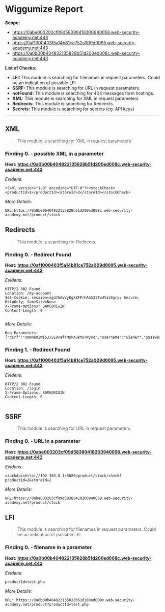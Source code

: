 # Wiggumize Report

__Scope:__
- https://0abe003203cf09d58380418200940058.web-security-academy.net:443
- https://0af1000403f5a14b81ce752a009d0095.web-security-academy.net:443
- https://0a0b00b404822135828b51d200ed008c.web-security-academy.net:443


__List of Checks:__
- __LFI:__ This module is searching for filenames in request parameters. Could be an indication of possible LFI
- __SSRF:__ This module is searching for URL in request parameters.
- __notFound:__ This module is searching for 404 messages form hostings.
- __XML:__ This module is searching for XML in request parameters
- __Redirects:__ This module is searching for Redirects.
- __Secrets:__ This module is searching for secrets (eg. API keys)
--------------------

## XML
> This module is searching for XML in request parameters
### Finding 0. - possible XML in a parameter
__Host: https://0a0b00b404822135828b51d200ed008c.web-security-academy.net:443__ 

_Evidens:_

```
<?xml version="1.0" encoding="UTF-8"?><stockCheck><productId>2</productId><storeId>2</storeId></stockCheck>
```
_More Details:_

```
URL:https://0a0b00b404822135828b51d200ed008c.web-security-academy.net/product/stock
```
## Redirects
> This module is searching for Redirects.
### Finding 0. - Redirect Found
__Host: https://0af1000403f5a14b81ce752a009d0095.web-security-academy.net:443__ 

_Evidens:_

```
HTTP/2 302 Found
Location: /my-account
Set-Cookie: session=agd7bAvVyRgXZFPrhAGS3tTw4Yaz9gry; Secure; HttpOnly; SameSite=None
X-Frame-Options: SAMEORIGIN
Content-Length: 0


```
_More Details:_

```
Req Parameters:{"csrf":"oONNaOIWI5JJSLOvafTMskAuktH7Wyoc","username":"wiener","password":"peter"}
```
### Finding 1. - Redirect Found
__Host: https://0af1000403f5a14b81ce752a009d0095.web-security-academy.net:443__ 

_Evidens:_

```
HTTP/2 302 Found
Location: /login
X-Frame-Options: SAMEORIGIN
Content-Length: 0


```
## SSRF
> This module is searching for URL in request parameters.
### Finding 0. - URL in a parameter
__Host: https://0abe003203cf09d58380418200940058.web-security-academy.net:443__ 

_Evidens:_

```
stockApi=http://192.168.0.1:8080/product/stock/check?productId=2&storeId=2
```
_More Details:_

```
URL:https://0abe003203cf09d58380418200940058.web-security-academy.net/product/stock
```
## LFI
> This module is searching for filenames in request parameters. Could be an indication of possible LFI
### Finding 0. - filename in a parameter
__Host: https://0a0b00b404822135828b51d200ed008c.web-security-academy.net:443__ 

_Evidens:_

```
productId=test.php
```
_More Details:_

```
URL: https://0a0b00b404822135828b51d200ed008c.web-security-academy.net/product?productId=test.php
```
